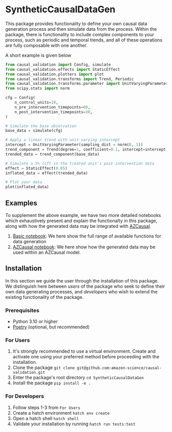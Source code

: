 # SyntheticCausalDataGen

This package provides functionality to define your own causal data generation process and then simulate data from the process. Within the package, there is functionality to include complex components to your process, such as periodic and temporal trends, and all of these operations are fully composable with one another. 

A short example is given below
```python
from causal_validation import Config, simulate
from causal_validation.effects import StaticEffect
from causal_validation.plotters import plot
from causal_validation.transforms import Trend, Periodic
from causal_validation.transforms.parameter import UnitVaryingParameter
from scipy.stats import norm

cfg = Config(
    n_control_units=10,
    n_pre_intervention_timepoints=60,
    n_post_intervention_timepoints=30,
)

# Simulate the base observation
base_data = simulate(cfg)

# Apply a linear trend with unit-varying intercept
intercept = UnitVaryingParameter(sampling_dist = norm(0, 1))
trend_component = Trend(degree=1, coefficient=0.1, intercept=intercept)
trended_data = trend_component(base_data)

# Simulate a 5% lift in the treated unit's post-intervention data
effect = StaticEffect(0.05)
inflated_data = effect(trended_data)

# Plot your data
plot(inflated_data)
```


## Examples

To supplement the above example, we have two more detailed notebooks which exhaustively present and explain the functionalty in this package, along with how the generated data may be integrated with [AZCausal](https://github.com/amazon-science/azcausal).
1. [Basic notebook](): We here show the full range of available functions for data generation
2. [AZCausal notebook](): We here show how the generated data may be used within an AZCausal model.

## Installation

In this section we guide the user through the installation of this package. We distinguish here between _users_ of the package who seek to define their own data generating processes, and _developers_ who wish to extend the existing functionality of the package.

### Prerequisites

- Python 3.10 or higher
- [Poetry](https://python-poetry.org/) (optional, but recommended)

### For Users

1. It's strongly recommended to use a virtual environment. Create and activate one using your preferred method before proceeding with the installation.
2. Clone the package `git clone git@github.com:amazon-science/causal-validation.git`
3. Enter the package's root directory `cd SyntheticCausalDataGen`
4. Install the package `pip install -e .`

### For Developers

1. Follow steps 1-3 from `For Users`
2. Create a hatch environment `hatch env create`
3. Open a hatch shell `hatch shell`
4. Validate your installation by running `hatch run tests:test`
